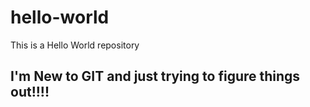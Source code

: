 # hello-world
This is a Hello World repository

## I'm New to GIT and just trying to figure things out!!!!
